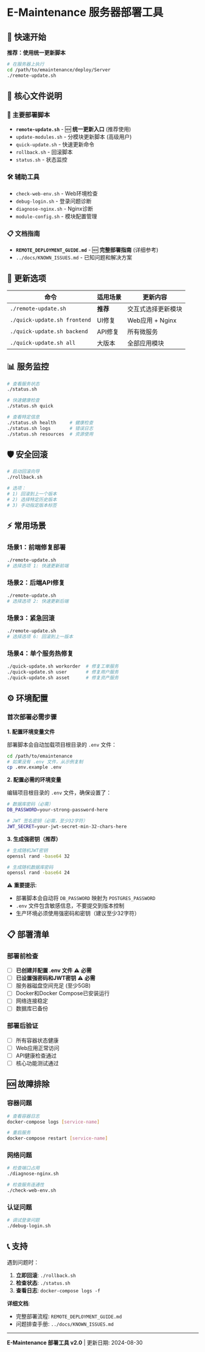 # E-Maintenance 服务器部署工具

## 🎯 快速开始

**推荐：使用统一更新脚本**
```bash
# 在服务器上执行
cd /path/to/emaintenance/deploy/Server
./remote-update.sh
```

## 📁 核心文件说明

### 🚀 主要部署脚本
- **`remote-update.sh`** - 🆕 **统一更新入口** (推荐使用)
- `update-modules.sh` - 分模块更新脚本 (高级用户)
- `quick-update.sh` - 快速更新命令
- `rollback.sh` - 回滚脚本
- `status.sh` - 状态监控

### 🛠️ 辅助工具
- `check-web-env.sh` - Web环境检查
- `debug-login.sh` - 登录问题诊断
- `diagnose-nginx.sh` - Nginx诊断
- `module-config.sh` - 模块配置管理

### 📋 文档指南
- **`REMOTE_DEPLOYMENT_GUIDE.md`** - 🆕 **完整部署指南** (详细参考)
- `../docs/KNOWN_ISSUES.md` - 已知问题和解决方案

## 🔄 更新选项

| 命令 | 适用场景 | 更新内容 |
|------|----------|----------|
| `./remote-update.sh` | **推荐** | 交互式选择更新模块 |
| `./quick-update.sh frontend` | UI修复 | Web应用 + Nginx |
| `./quick-update.sh backend` | API修复 | 所有微服务 |
| `./quick-update.sh all` | 大版本 | 全部应用模块 |

## 📊 服务监控

```bash
# 查看服务状态
./status.sh

# 快速健康检查
./status.sh quick

# 查看特定信息
./status.sh health     # 健康检查
./status.sh logs       # 错误日志
./status.sh resources  # 资源使用
```

## 🛡️ 安全回滚

```bash
# 启动回滚向导
./rollback.sh

# 选项：
# 1) 回滚到上一个版本
# 2) 选择特定历史版本  
# 3) 手动指定版本标签
```

## ⚡ 常用场景

### 场景1：前端修复部署
```bash
./remote-update.sh
# 选择选项 1: 快速更新前端
```

### 场景2：后端API修复
```bash  
./remote-update.sh
# 选择选项 2: 快速更新后端
```

### 场景3：紧急回滚
```bash
./remote-update.sh
# 选择选项 6: 回滚到上一版本
```

### 场景4：单个服务热修复
```bash
./quick-update.sh workorder  # 修复工单服务
./quick-update.sh user       # 修复用户服务
./quick-update.sh asset      # 修复资产服务
```

## ⚙️ 环境配置

### 首次部署必需步骤

**1. 配置环境变量文件**

部署脚本会自动加载项目根目录的 `.env` 文件：
```bash
cd /path/to/emaintenance
# 如果没有 .env 文件，从示例复制
cp .env.example .env
```

**2. 配置必需的环境变量**

编辑项目根目录的 `.env` 文件，确保设置了：
```bash
# 数据库密码（必需）
DB_PASSWORD=your-strong-password-here

# JWT 签名密钥（必需，至少32字符）
JWT_SECRET=your-jwt-secret-min-32-chars-here
```

**3. 生成强密钥（推荐）**
```bash
# 生成随机JWT密钥
openssl rand -base64 32

# 生成随机数据库密码
openssl rand -base64 24
```

⚠️ **重要提示**:
- 部署脚本会自动将 `DB_PASSWORD` 映射为 `POSTGRES_PASSWORD`
- `.env` 文件包含敏感信息，不要提交到版本控制
- 生产环境必须使用强密码和密钥（建议至少32字符）

## 📋 部署清单

### 部署前检查
- [ ] **已创建并配置 .env 文件** ⚠️ **必需**
- [ ] **已设置强密码和JWT密钥** ⚠️ **必需**
- [ ] 服务器磁盘空间充足 (至少5GB)
- [ ] Docker和Docker Compose已安装运行
- [ ] 网络连接稳定
- [ ] 数据库已备份

### 部署后验证
- [ ] 所有容器状态健康
- [ ] Web应用正常访问
- [ ] API健康检查通过
- [ ] 核心功能测试通过

## 🆘 故障排除

### 容器问题
```bash
# 查看容器日志
docker-compose logs [service-name]

# 重启服务
docker-compose restart [service-name]
```

### 网络问题
```bash
# 检查端口占用
./diagnose-nginx.sh

# 检查服务连通性
./check-web-env.sh
```

### 认证问题
```bash
# 调试登录问题
./debug-login.sh
```

## 📞 支持

遇到问题时：
1. **立即回滚**: `./rollback.sh`
2. **检查状态**: `./status.sh`
3. **查看日志**: `docker-compose logs -f`

**详细文档**: 
- 完整部署流程: `REMOTE_DEPLOYMENT_GUIDE.md`
- 问题排查手册: `../docs/KNOWN_ISSUES.md`

---
**E-Maintenance 部署工具 v2.0** | 更新日期: 2024-08-30